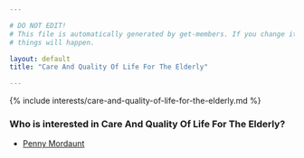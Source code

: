 ```yaml
---

# DO NOT EDIT!
# This file is automatically generated by get-members. If you change it, bad
# things will happen.

layout: default
title: "Care And Quality Of Life For The Elderly"

---
```


{% include interests/care-and-quality-of-life-for-the-elderly.md %}

### Who is interested in Care And Quality Of Life For The Elderly?


* [Penny Mordaunt](../members/penny-mordaunt.html)
